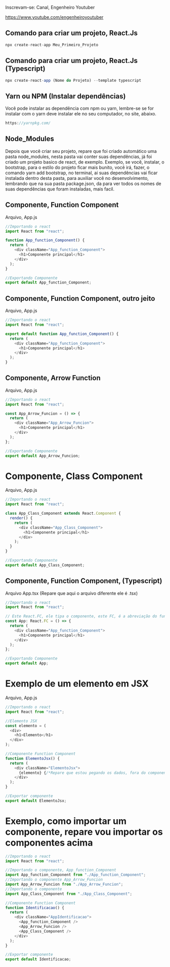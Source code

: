 Inscrevam-se: Canal, Engenheiro Youtuber

https://www.youtube.com/engenheiroyoutuber

## Comando para criar um projeto, React.Js

```js
npx create-react-app Meu_Primeiro_Projeto
```

## Comando para criar um projeto, React.Js (Typescript)

```js
npx create-react-app (Nome do Projeto) --template typescript
```

## Yarn ou NPM (Instalar dependências)

Você pode instalar as dependência com npm ou yarn, lembre-se se for instalar com o yarn deve instalar ele no seu computador, no site, abaixo.

```js
https://yarnpkg.com/
```

## Node_Modules

Depois que você criar seu projeto, repare que foi criado automático uma pasta
node_modules, nesta pasta vai conter suas dependências, já foi criado um projeto basico de react, de exemplo.
Exemplo, se você, instalar, o bootstrap, para o estilo do projeto ficar mais bunito, você irá,
fazer, o comando yarn add bootstrap, no terminal, ai suas dependências vai ficar instalada
dentro desta pasta, para auxiliar você no desenvolvimento, lembrando que na sua pasta package.json,
da para ver todos os nomes de suas dependências que foram instaladas, mais facil.

## Componente, Function Component

Arquivo, App.js

```js
//Importando o react
import React from "react";

function App_function_Component() {
  return (
    <div className="App_function_Component">
      <h1>Componente principal</h1>
    </div>
  );
}

//Exportando Componente
export default App_function_Component;
```

## Componente, Function Component, outro jeito

Arquivo, App.js

```js
//Importando o react
import React from "react";

export default function App_function_Component() {
  return (
    <div className="App_function_Component">
      <h1>Componente principal</h1>
    </div>
  );
}
```

## Componente, Arrow Function

Arquivo, App.js

```js
//Importando o react
import React from "react";

const App_Arrow_Funcion = () => {
  return (
    <div className="App_Arrow_Funcion">
      <h1>Componente principal</h1>
    </div>
  );
};

//Exportando Componente
export default App_Arrow_Funcion;
```

# Componente, Class Component

Arquivo, App.js

```js
//Importando o react
import React from "react";

class App_Class_Component extends React.Component {
  render() {
    return (
      <div className="App_Class_Component">
        <h1>Componente principal</h1>
      </div>
    );
  }
}

//Exportando Componente
export default App_Class_Component;
```

## Componente, Function Component, (Typescript)

Arquivo App.tsx (Repare que aqui o arquivo diferente ele é .tsx)

```js
//Importando o react
import React from "react";

// Este React.FC, ele tipa o componente, este FC, é a abreviação do function component
const App: React.FC = () => {
  return (
    <div className="App_function_Component">
      <h1>Componente principal</h1>
    </div>
  );
};

//Exportando Componente
export default App;
```

# Exemplo de um elemento em JSX

Arquivo, App.js

```js
//Importando o react
import React from "react";

//Elemento JSX
const elemento = (
  <div>
    <h1>Elemento</h1>
  </div>
);

//Componente Function Component
function ElementoJsx() {
  return (
    <div className="ElementoJsx">
      {elemento} {/*Repare que estou pegando os dados, fora do componente*/}
    </div>
  );
}

//Exportar componente
export default ElementoJsx;
```

# Exemplo, como importar um componente, repare vou importar os componentes acima

```js
//Importando o react
import React from "react";

//Importando o componente, App_function_Component
import App_function_Component from "./App_function_Component";
//Importando o componente App_Arrow_Funcion
import App_Arrow_Funcion from "./App_Arrow_Funcion";
//Importando o componente
import App_Class_Component from "./App_Class_Component";

//Componente Function Component
function Identificacao() {
  return (
    <div className="AppIdentificacao">
      <App_function_Component />
      <App_Arrow_Funcion />
      <App_Class_Component />
    </div>
  );
}

//Exportar componente
export default Identificacao;
```

